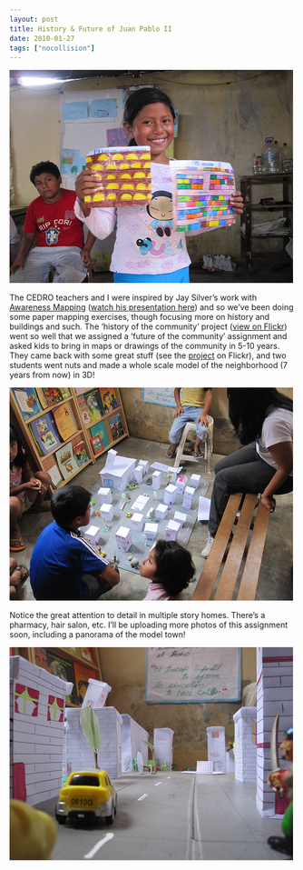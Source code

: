 ```yaml
---
layout: post
title: History & Future of Juan Pablo II
date: 2010-01-27
tags: ["nocollision"]
---
```


[![](4298421584_e283e6aa35.jpg)](http://www.flickr.com/photos/jeffreywarren/4298421584/)

The CEDRO teachers and I were inspired by Jay Silver&#8217;s work with [Awareness Mapping](http://civic.mit.edu/projects/c4fcm/awareness-mapping) ([watch his presentation here](http://techtv.mit.edu/tags/345-media/videos/4477-awareness-mapping)) and so we&#8217;ve been doing some paper mapping exercises, though focusing more on history and buildings and such. The &#8216;history of the community&#8217; project ([view on Flickr](http://www.flickr.com/photos/jeffreywarren/sets/72157623292820418)) went so well that we assigned a &#8216;future of the community&#8217; assignment and asked kids to bring in maps or drawings of the community in 5-10 years. They came back with some great stuff (see the [project]() on Flickr), and two students went nuts and made a whole scale model of the neighborhood (7 years from now) in 3D!

[![](4308569182_25e2207222.jpg)](http://www.flickr.com/photos/jeffreywarren/4308569172/)

Notice the great attention to detail in multiple story homes. There&#8217;s a pharmacy, hair salon, etc. I&#8217;ll be uploading more photos of this assignment soon, including a panorama of the model town!

[![](4308569178_00b039ff15.jpg)](http://www.flickr.com/photos/jeffreywarren/4308569178/)